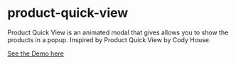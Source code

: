 # product-quick-view
Product Quick View  is an animated modal that gives allows you to show the products in a popup. Inspired by Product Quick View by Cody House.

[See the Demo here](https://shishirraven.github.io/product-quick-view/) 
